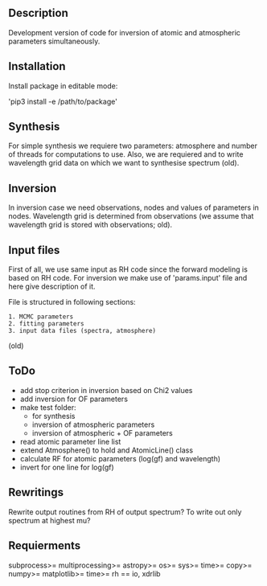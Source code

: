 ## Description

Development version of code for inversion of atomic and atmospheric parameters
simultaneously.

## Installation

Install package in editable mode:

'pip3 install -e /path/to/package'

## Synthesis

For simple synthesis we requiere two parameters: atmosphere and number of
threads for computations to use. Also, we are requiered and to write
wavelength grid data on which we want to synthesise spectrum (old).

## Inversion

In inversion case we need observations, nodes and values of parameters in
nodes. Wavelength grid is determined from observations (we assume that
wavelength grid is stored with observations; old).

## Input files

First of all, we use same input as RH code since the forward modeling is based
on RH code. For inversion we make use of 'params.input' file and here give
description of it.

File is structured in following sections:

	1. MCMC parameters
	2. fitting parameters
	3. input data files (spectra, atmosphere)

(old)

## ToDo

* add stop criterion in inversion based on Chi2 values
* add inversion for OF parameters
* make test folder:
	* for synthesis
	* inversion of atmospheric parameters
	* inversion of atmospheric + OF parameters
* read atomic parameter line list
* extend Atmosphere() to hold and AtomicLine() class
* calculate RF for atomic parameters (log(gf) and wavelength)
* invert for one line for log(gf)

## Rewritings

Rewrite output routines from RH of output spectrum? To write out only spectrum
at highest mu?

## Requierments

subprocess>=
multiprocessing>=
astropy>=
os>=
sys>=
time>=
copy>=
numpy>=
matplotlib>=
time>=
rh == io, xdrlib